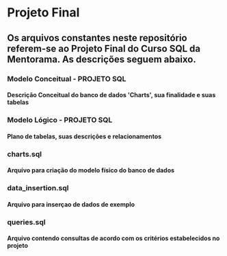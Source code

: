 # Projeto Final 

## Os arquivos constantes neste repositório referem-se ao Projeto Final do Curso SQL da Mentorama. As descrições seguem abaixo.
### Modelo Conceitual - PROJETO SQL
#### Descrição Conceitual do banco de dados 'Charts', sua finalidade e suas tabelas
### Modelo Lógico - PROJETO SQL
#### Plano de tabelas, suas descrições e relacionamentos
### charts.sql
#### Arquivo para criação do modelo físico do banco de dados
### data_insertion.sql
#### Arquivo para inserçao de dados de exemplo
### queries.sql
#### Arquivo contendo consultas de acordo com os critérios estabelecidos no projeto
